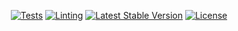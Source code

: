 <p align="center">
<a href="https://github.com/timirey/x-trader/actions"><img src="https://github.com/timirey/x-trader/actions/workflows/tests.yml/badge.svg" alt="Tests"></a>
<a href="https://github.com/timirey/x-trader/actions"><img src="https://github.com/timirey/x-trader/actions/workflows/pint.yml/badge.svg" alt="Linting"></a>
<a href="https://packagist.org/packages/timirey/x-trader"><img src="https://img.shields.io/packagist/v/timirey/x-trader" alt="Latest Stable Version"></a>
<a href="https://packagist.org/packages/timirey/x-trader"><img src="https://img.shields.io/packagist/l/timirey/x-trader" alt="License"></a>
</p>
